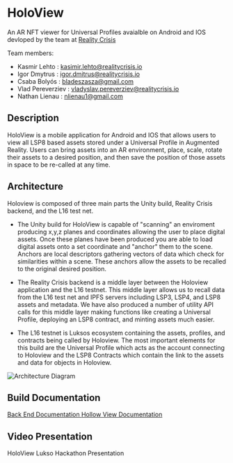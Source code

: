 # HoloView 
An AR NFT viewer for Universal Profiles avaialble on Android and IOS devloped by the team at [Reality Crisis](https://realitycrisis.io/) 

Team members: 
 - Kasmir Lehto : kasimir.lehto@realitycrisis.io
 - Igor Dmytrus : igor.dmitrus@realitycrisis.io
 - Csaba Bolyós : bladeszasza@gmail.com
 - Vlad Pereverziev : vladyslav.pereverziev@realitycrisis.io
 - Nathan Lienau : nlienau1@gmail.com

## Description

HoloView is a mobile application for Android and IOS that allows users to view all LSP8 based assets stored under a Universal Profile in Augmented Reality. Users can bring assets into an AR environment, place, scale, rotate their assets to a desired position, and then save the position of those assets in space to be re-called at any time.

## Architecture 
Holoview is composed of three main parts the Unity build, Reality Crisis backend, and the L16 test net. 

- The Unity build for HoloView is capable of "scanning" an enviroment producing x,y,z planes and coordinates allowing the user to place digital assets. Once these planes have been produced you are able to load digital assets onto a set coordinate and "anchor" them to the scene. Anchors are local descriptors gathering vectors of data which check for similarities within a scene. These anchors allow the assets to be recalled to the original desired position. 

- The Reality Crisis backend is a middle layer between the Holoview application and the L16 testnet. This middle layer allows us to recall data from the L16 test net and IPFS servers including LSP3, LSP4, and LSP8 assets and metadata. We have also produced a number of utility API calls for this middle layer making functions like creating a Universal Profile, deploying an LSP8 contract, and minting assets much easier. 

- The L16 testnet is Luksos ecosystem containing the assets, profiles, and contracts being called by Holoview. The most important elements for this build are the Universal Profile which acts as the account connecting to Holoview and the LSP8 Contracts which contain the link to the assets and data for objects in Holoview. 

![Architecture Diagram](https://gitlab.com/igor.dmitrus1/lukso_nft/-/blob/Develop/images/archdiagram.png)

## Build Documentation 

[Back End Documentation ](https://realitycrisis.atlassian.net/wiki/spaces/HOL/pages/2038235137/Backend+layer)
[Hollow View Documentation](https://realitycrisis.atlassian.net/wiki/spaces/HOL/pages/2041970692/Holoview+app)

## Video Presentation 
HoloView Lukso Hackathon Presentation 

